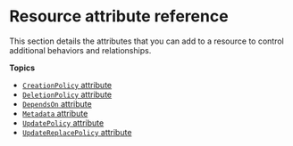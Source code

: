 # Resource attribute reference<a name="aws-product-attribute-reference"></a>

This section details the attributes that you can add to a resource to control additional behaviors and relationships\.

**Topics**
+ [`CreationPolicy` attribute](aws-attribute-creationpolicy.md)
+ [`DeletionPolicy` attribute](aws-attribute-deletionpolicy.md)
+ [`DependsOn` attribute](aws-attribute-dependson.md)
+ [`Metadata` attribute](aws-attribute-metadata.md)
+ [`UpdatePolicy` attribute](aws-attribute-updatepolicy.md)
+ [`UpdateReplacePolicy` attribute](aws-attribute-updatereplacepolicy.md)
